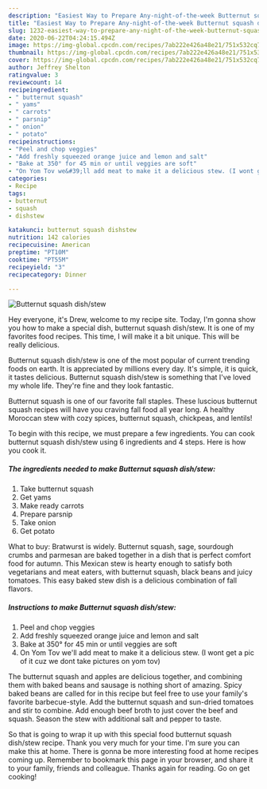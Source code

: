 ```yaml
---
description: "Easiest Way to Prepare Any-night-of-the-week Butternut squash dish/stew"
title: "Easiest Way to Prepare Any-night-of-the-week Butternut squash dish/stew"
slug: 1232-easiest-way-to-prepare-any-night-of-the-week-butternut-squash-dish-stew
date: 2020-06-22T04:24:15.494Z
image: https://img-global.cpcdn.com/recipes/7ab222e426a48e21/751x532cq70/butternut-squash-dishstew-recipe-main-photo.jpg
thumbnail: https://img-global.cpcdn.com/recipes/7ab222e426a48e21/751x532cq70/butternut-squash-dishstew-recipe-main-photo.jpg
cover: https://img-global.cpcdn.com/recipes/7ab222e426a48e21/751x532cq70/butternut-squash-dishstew-recipe-main-photo.jpg
author: Jeffrey Shelton
ratingvalue: 3
reviewcount: 14
recipeingredient:
- " butternut squash"
- " yams"
- " carrots"
- " parsnip"
- " onion"
- " potato"
recipeinstructions:
- "Peel and chop veggies"
- "Add freshly squeezed orange juice and lemon and salt"
- "Bake at 350° for 45 min or until veggies are soft"
- "On Yom Tov we&#39;ll add meat to make it a delicious stew. (I wont get a pic of it cuz we dont take pictures on yom tov)"
categories:
- Recipe
tags:
- butternut
- squash
- dishstew

katakunci: butternut squash dishstew 
nutrition: 142 calories
recipecuisine: American
preptime: "PT10M"
cooktime: "PT55M"
recipeyield: "3"
recipecategory: Dinner

---
```



![Butternut squash dish/stew](https://img-global.cpcdn.com/recipes/7ab222e426a48e21/751x532cq70/butternut-squash-dishstew-recipe-main-photo.jpg)

Hey everyone, it's Drew, welcome to my recipe site. Today, I'm gonna show you how to make a special dish, butternut squash dish/stew. It is one of my favorites food recipes. This time, I will make it a bit unique. This will be really delicious.

Butternut squash dish/stew is one of the most popular of current trending foods on earth. It is appreciated by millions every day. It's simple, it is quick, it tastes delicious. Butternut squash dish/stew is something that I've loved my whole life. They're fine and they look fantastic.

Butternut squash is one of our favorite fall staples. These luscious butternut squash recipes will have you craving fall food all year long. A healthy Moroccan stew with cozy spices, butternut squash, chickpeas, and lentils!


To begin with this recipe, we must prepare a few ingredients. You can cook butternut squash dish/stew using 6 ingredients and 4 steps. Here is how you cook it.

<!--inarticleads1-->

##### The ingredients needed to make Butternut squash dish/stew:

1. Take  butternut squash
1. Get  yams
1. Make ready  carrots
1. Prepare  parsnip
1. Take  onion
1. Get  potato


What to buy: Bratwurst is widely. Butternut squash, sage, sourdough crumbs and parmesan are baked together in a dish that is perfect comfort food for autumn. This Mexican stew is hearty enough to satisfy both vegetarians and meat eaters, with butternut squash, black beans and juicy tomatoes. This easy baked stew dish is a delicious combination of fall flavors. 

<!--inarticleads2-->

##### Instructions to make Butternut squash dish/stew:

1. Peel and chop veggies
1. Add freshly squeezed orange juice and lemon and salt
1. Bake at 350° for 45 min or until veggies are soft
1. On Yom Tov we&#39;ll add meat to make it a delicious stew. (I wont get a pic of it cuz we dont take pictures on yom tov)


The butternut squash and apples are delicious together, and combining them with baked beans and sausage is nothing short of amazing. Spicy baked beans are called for in this recipe but feel free to use your family&#39;s favorite barbecue-style. Add the butternut squash and sun-dried tomatoes and stir to combine. Add enough beef broth to just cover the beef and squash. Season the stew with additional salt and pepper to taste. 

So that is going to wrap it up with this special food butternut squash dish/stew recipe. Thank you very much for your time. I'm sure you can make this at home. There is gonna be more interesting food at home recipes coming up. Remember to bookmark this page in your browser, and share it to your family, friends and colleague. Thanks again for reading. Go on get cooking!
